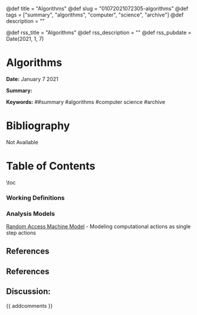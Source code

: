 @def title = "Algorithms"
@def slug = "01072021072305-algorithms"
@def tags = ["summary", "algorithms", "computer", "science", "archive"]
@def description = ""

@def rss_title = "Algorithms"
@def rss_description = ""
@def rss_pubdate = Date(2021, 1, 7)


Algorithms
=========

**Date:** January 7 2021

**Summary:** 

**Keywords:** ##summary #algorithms #computer science #archive

Bibliography
==========

Not Available

Table of Contents
=========

\toc

### Working Definitions

### Analysis Models

[Random Access Machine Model](/01072021072613-random-access-model.md) - Modeling computational actions as single step actions

## References

## References
## Discussion: 

{{ addcomments }}
